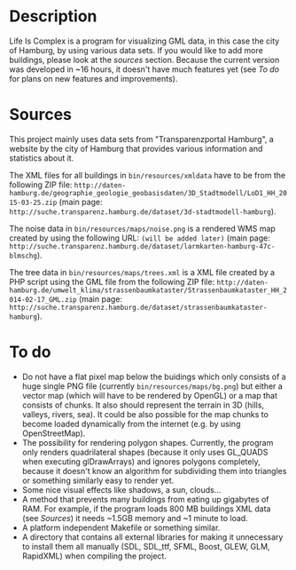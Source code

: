 # Description
Life Is Complex is a program for visualizing GML data, in this case the city of Hamburg, by using various data sets.
If you would like to add more buildings, please look at the *sources* section.
Because the current version was developed in ~16 hours, it doesn't have much features yet (see *To do* for plans on new features and improvements).

# Sources
This project mainly uses data sets from "Transparenzportal Hamburg", a website by the city of Hamburg that provides various information and statistics about it.

The XML files for all buildings in `bin/resources/xmldata` have to be from the following ZIP file: `http://daten-hamburg.de/geographie_geologie_geobasisdaten/3D_Stadtmodell/LoD1_HH_2015-03-25.zip` (main page: `http://suche.transparenz.hamburg.de/dataset/3d-stadtmodell-hamburg`).

The noise data in `bin/resources/maps/noise.png` is a rendered WMS map created by using the following URL: `(will be added later)` (main page: `http://suche.transparenz.hamburg.de/dataset/larmkarten-hamburg-47c-blmschg`).

The tree data in `bin/resources/maps/trees.xml` is a XML file created by a PHP script using the GML file from the following ZIP file: `http://daten-hamburg.de/umwelt_klima/strassenbaumkataster/Strassenbaumkataster_HH_2014-02-17_GML.zip` (main page: `http://suche.transparenz.hamburg.de/dataset/strassenbaumkataster-hamburg`).

# To do
* Do not have a flat pixel map below the buidings which only consists of a huge single PNG file (currently `bin/resources/maps/bg.png`) but either a vector map (which will have to be rendered by OpenGL) or a map that consists of chunks. It also should represent the terrain in 3D (hills, valleys, rivers, sea). It could be also possible for the map chunks to become loaded dynamically from the internet (e.g. by using OpenStreetMap).
* The possibility for rendering polygon shapes. Currently, the program only renders quadrilateral shapes (because it only uses GL_QUADS when executing glDrawArrays) and ignores polygons completely, because it doesn't know an algorithm for subdividing them into triangles or something similarly easy to render yet.
* Some nice visual effects like shadows, a sun, clouds...
* A method that prevents many buildings from eating up gigabytes of RAM. For example, if the program loads 800 MB buildings XML data (see *Sources*) it needs ~1.5GB memory and ~1 minute to load.
* A platform independent Makefile or something similar.
* A directory that contains all external libraries for making it unnecessary to install them all manually (SDL, SDL_ttf, SFML, Boost, GLEW, GLM, RapidXML) when compiling the project.
